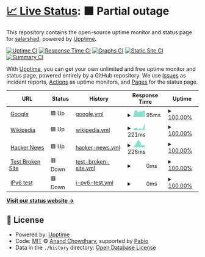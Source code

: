 # [📈 Live Status](https://monitor.norasol.net): <!--live status--> **🟧 Partial outage**

This repository contains the open-source uptime monitor and status page for [salarshad](https://monitor.norasol.net), powered by [Upptime](https://github.com/upptime/upptime).

[![Uptime CI](https://github.com/salarshad/norasol_uptime/workflows/Uptime%20CI/badge.svg)](https://github.com/salarshad/norasol_uptime/actions?query=workflow%3A%22Uptime+CI%22)
[![Response Time CI](https://github.com/salarshad/norasol_uptime/workflows/Response%20Time%20CI/badge.svg)](https://github.com/salarshad/norasol_uptime/actions?query=workflow%3A%22Response+Time+CI%22)
[![Graphs CI](https://github.com/salarshad/norasol_uptime/workflows/Graphs%20CI/badge.svg)](https://github.com/salarshad/norasol_uptime/actions?query=workflow%3A%22Graphs+CI%22)
[![Static Site CI](https://github.com/salarshad/norasol_uptime/workflows/Static%20Site%20CI/badge.svg)](https://github.com/salarshad/norasol_uptime/actions?query=workflow%3A%22Static+Site+CI%22)
[![Summary CI](https://github.com/salarshad/norasol_uptime/workflows/Summary%20CI/badge.svg)](https://github.com/salarshad/norasol_uptime/actions?query=workflow%3A%22Summary+CI%22)

With [Upptime](https://upptime.js.org), you can get your own unlimited and free uptime monitor and status page, powered entirely by a GitHub repository. We use [Issues](https://github.com/salarshad/norasol_uptime/issues) as incident reports, [Actions](https://github.com/salarshad/norasol_uptime/actions) as uptime monitors, and [Pages](https://monitor.norasol.net) for the status page.

<!--start: status pages-->
<!-- This summary is generated by Upptime (https://github.com/upptime/upptime) -->
<!-- Do not edit this manually, your changes will be overwritten -->
<!-- prettier-ignore -->
| URL | Status | History | Response Time | Uptime |
| --- | ------ | ------- | ------------- | ------ |
| <img alt="" src="https://icons.duckduckgo.com/ip3/www.google.com.ico" height="13"> [Google](https://www.google.com) | 🟩 Up | [google.yml](https://github.com/salarshad/norasol_uptime/commits/HEAD/history/google.yml) | <details><summary><img alt="Response time graph" src="./graphs/google/response-time-week.png" height="20"> 95ms</summary><br><a href="https://monitor.norasol.net/history/google"><img alt="Response time 107" src="https://img.shields.io/endpoint?url=https%3A%2F%2Fraw.githubusercontent.com%2Fsalarshad%2Fnorasol_uptime%2FHEAD%2Fapi%2Fgoogle%2Fresponse-time.json"></a><br><a href="https://monitor.norasol.net/history/google"><img alt="24-hour response time 107" src="https://img.shields.io/endpoint?url=https%3A%2F%2Fraw.githubusercontent.com%2Fsalarshad%2Fnorasol_uptime%2FHEAD%2Fapi%2Fgoogle%2Fresponse-time-day.json"></a><br><a href="https://monitor.norasol.net/history/google"><img alt="7-day response time 95" src="https://img.shields.io/endpoint?url=https%3A%2F%2Fraw.githubusercontent.com%2Fsalarshad%2Fnorasol_uptime%2FHEAD%2Fapi%2Fgoogle%2Fresponse-time-week.json"></a><br><a href="https://monitor.norasol.net/history/google"><img alt="30-day response time 100" src="https://img.shields.io/endpoint?url=https%3A%2F%2Fraw.githubusercontent.com%2Fsalarshad%2Fnorasol_uptime%2FHEAD%2Fapi%2Fgoogle%2Fresponse-time-month.json"></a><br><a href="https://monitor.norasol.net/history/google"><img alt="1-year response time 107" src="https://img.shields.io/endpoint?url=https%3A%2F%2Fraw.githubusercontent.com%2Fsalarshad%2Fnorasol_uptime%2FHEAD%2Fapi%2Fgoogle%2Fresponse-time-year.json"></a></details> | <details><summary><a href="https://monitor.norasol.net/history/google">100.00%</a></summary><a href="https://monitor.norasol.net/history/google"><img alt="All-time uptime 100.00%" src="https://img.shields.io/endpoint?url=https%3A%2F%2Fraw.githubusercontent.com%2Fsalarshad%2Fnorasol_uptime%2FHEAD%2Fapi%2Fgoogle%2Fuptime.json"></a><br><a href="https://monitor.norasol.net/history/google"><img alt="24-hour uptime 100.00%" src="https://img.shields.io/endpoint?url=https%3A%2F%2Fraw.githubusercontent.com%2Fsalarshad%2Fnorasol_uptime%2FHEAD%2Fapi%2Fgoogle%2Fuptime-day.json"></a><br><a href="https://monitor.norasol.net/history/google"><img alt="7-day uptime 100.00%" src="https://img.shields.io/endpoint?url=https%3A%2F%2Fraw.githubusercontent.com%2Fsalarshad%2Fnorasol_uptime%2FHEAD%2Fapi%2Fgoogle%2Fuptime-week.json"></a><br><a href="https://monitor.norasol.net/history/google"><img alt="30-day uptime 100.00%" src="https://img.shields.io/endpoint?url=https%3A%2F%2Fraw.githubusercontent.com%2Fsalarshad%2Fnorasol_uptime%2FHEAD%2Fapi%2Fgoogle%2Fuptime-month.json"></a><br><a href="https://monitor.norasol.net/history/google"><img alt="1-year uptime 100.00%" src="https://img.shields.io/endpoint?url=https%3A%2F%2Fraw.githubusercontent.com%2Fsalarshad%2Fnorasol_uptime%2FHEAD%2Fapi%2Fgoogle%2Fuptime-year.json"></a></details>
| <img alt="" src="https://icons.duckduckgo.com/ip3/en.wikipedia.org.ico" height="13"> [Wikipedia](https://en.wikipedia.org) | 🟩 Up | [wikipedia.yml](https://github.com/salarshad/norasol_uptime/commits/HEAD/history/wikipedia.yml) | <details><summary><img alt="Response time graph" src="./graphs/wikipedia/response-time-week.png" height="20"> 221ms</summary><br><a href="https://monitor.norasol.net/history/wikipedia"><img alt="Response time 231" src="https://img.shields.io/endpoint?url=https%3A%2F%2Fraw.githubusercontent.com%2Fsalarshad%2Fnorasol_uptime%2FHEAD%2Fapi%2Fwikipedia%2Fresponse-time.json"></a><br><a href="https://monitor.norasol.net/history/wikipedia"><img alt="24-hour response time 261" src="https://img.shields.io/endpoint?url=https%3A%2F%2Fraw.githubusercontent.com%2Fsalarshad%2Fnorasol_uptime%2FHEAD%2Fapi%2Fwikipedia%2Fresponse-time-day.json"></a><br><a href="https://monitor.norasol.net/history/wikipedia"><img alt="7-day response time 221" src="https://img.shields.io/endpoint?url=https%3A%2F%2Fraw.githubusercontent.com%2Fsalarshad%2Fnorasol_uptime%2FHEAD%2Fapi%2Fwikipedia%2Fresponse-time-week.json"></a><br><a href="https://monitor.norasol.net/history/wikipedia"><img alt="30-day response time 190" src="https://img.shields.io/endpoint?url=https%3A%2F%2Fraw.githubusercontent.com%2Fsalarshad%2Fnorasol_uptime%2FHEAD%2Fapi%2Fwikipedia%2Fresponse-time-month.json"></a><br><a href="https://monitor.norasol.net/history/wikipedia"><img alt="1-year response time 231" src="https://img.shields.io/endpoint?url=https%3A%2F%2Fraw.githubusercontent.com%2Fsalarshad%2Fnorasol_uptime%2FHEAD%2Fapi%2Fwikipedia%2Fresponse-time-year.json"></a></details> | <details><summary><a href="https://monitor.norasol.net/history/wikipedia">100.00%</a></summary><a href="https://monitor.norasol.net/history/wikipedia"><img alt="All-time uptime 100.00%" src="https://img.shields.io/endpoint?url=https%3A%2F%2Fraw.githubusercontent.com%2Fsalarshad%2Fnorasol_uptime%2FHEAD%2Fapi%2Fwikipedia%2Fuptime.json"></a><br><a href="https://monitor.norasol.net/history/wikipedia"><img alt="24-hour uptime 100.00%" src="https://img.shields.io/endpoint?url=https%3A%2F%2Fraw.githubusercontent.com%2Fsalarshad%2Fnorasol_uptime%2FHEAD%2Fapi%2Fwikipedia%2Fuptime-day.json"></a><br><a href="https://monitor.norasol.net/history/wikipedia"><img alt="7-day uptime 100.00%" src="https://img.shields.io/endpoint?url=https%3A%2F%2Fraw.githubusercontent.com%2Fsalarshad%2Fnorasol_uptime%2FHEAD%2Fapi%2Fwikipedia%2Fuptime-week.json"></a><br><a href="https://monitor.norasol.net/history/wikipedia"><img alt="30-day uptime 100.00%" src="https://img.shields.io/endpoint?url=https%3A%2F%2Fraw.githubusercontent.com%2Fsalarshad%2Fnorasol_uptime%2FHEAD%2Fapi%2Fwikipedia%2Fuptime-month.json"></a><br><a href="https://monitor.norasol.net/history/wikipedia"><img alt="1-year uptime 100.00%" src="https://img.shields.io/endpoint?url=https%3A%2F%2Fraw.githubusercontent.com%2Fsalarshad%2Fnorasol_uptime%2FHEAD%2Fapi%2Fwikipedia%2Fuptime-year.json"></a></details>
| <img alt="" src="https://icons.duckduckgo.com/ip3/news.ycombinator.com.ico" height="13"> [Hacker News](https://news.ycombinator.com) | 🟩 Up | [hacker-news.yml](https://github.com/salarshad/norasol_uptime/commits/HEAD/history/hacker-news.yml) | <details><summary><img alt="Response time graph" src="./graphs/hacker-news/response-time-week.png" height="20"> 228ms</summary><br><a href="https://monitor.norasol.net/history/hacker-news"><img alt="Response time 322" src="https://img.shields.io/endpoint?url=https%3A%2F%2Fraw.githubusercontent.com%2Fsalarshad%2Fnorasol_uptime%2FHEAD%2Fapi%2Fhacker-news%2Fresponse-time.json"></a><br><a href="https://monitor.norasol.net/history/hacker-news"><img alt="24-hour response time 122" src="https://img.shields.io/endpoint?url=https%3A%2F%2Fraw.githubusercontent.com%2Fsalarshad%2Fnorasol_uptime%2FHEAD%2Fapi%2Fhacker-news%2Fresponse-time-day.json"></a><br><a href="https://monitor.norasol.net/history/hacker-news"><img alt="7-day response time 228" src="https://img.shields.io/endpoint?url=https%3A%2F%2Fraw.githubusercontent.com%2Fsalarshad%2Fnorasol_uptime%2FHEAD%2Fapi%2Fhacker-news%2Fresponse-time-week.json"></a><br><a href="https://monitor.norasol.net/history/hacker-news"><img alt="30-day response time 282" src="https://img.shields.io/endpoint?url=https%3A%2F%2Fraw.githubusercontent.com%2Fsalarshad%2Fnorasol_uptime%2FHEAD%2Fapi%2Fhacker-news%2Fresponse-time-month.json"></a><br><a href="https://monitor.norasol.net/history/hacker-news"><img alt="1-year response time 322" src="https://img.shields.io/endpoint?url=https%3A%2F%2Fraw.githubusercontent.com%2Fsalarshad%2Fnorasol_uptime%2FHEAD%2Fapi%2Fhacker-news%2Fresponse-time-year.json"></a></details> | <details><summary><a href="https://monitor.norasol.net/history/hacker-news">100.00%</a></summary><a href="https://monitor.norasol.net/history/hacker-news"><img alt="All-time uptime 100.00%" src="https://img.shields.io/endpoint?url=https%3A%2F%2Fraw.githubusercontent.com%2Fsalarshad%2Fnorasol_uptime%2FHEAD%2Fapi%2Fhacker-news%2Fuptime.json"></a><br><a href="https://monitor.norasol.net/history/hacker-news"><img alt="24-hour uptime 100.00%" src="https://img.shields.io/endpoint?url=https%3A%2F%2Fraw.githubusercontent.com%2Fsalarshad%2Fnorasol_uptime%2FHEAD%2Fapi%2Fhacker-news%2Fuptime-day.json"></a><br><a href="https://monitor.norasol.net/history/hacker-news"><img alt="7-day uptime 100.00%" src="https://img.shields.io/endpoint?url=https%3A%2F%2Fraw.githubusercontent.com%2Fsalarshad%2Fnorasol_uptime%2FHEAD%2Fapi%2Fhacker-news%2Fuptime-week.json"></a><br><a href="https://monitor.norasol.net/history/hacker-news"><img alt="30-day uptime 100.00%" src="https://img.shields.io/endpoint?url=https%3A%2F%2Fraw.githubusercontent.com%2Fsalarshad%2Fnorasol_uptime%2FHEAD%2Fapi%2Fhacker-news%2Fuptime-month.json"></a><br><a href="https://monitor.norasol.net/history/hacker-news"><img alt="1-year uptime 100.00%" src="https://img.shields.io/endpoint?url=https%3A%2F%2Fraw.githubusercontent.com%2Fsalarshad%2Fnorasol_uptime%2FHEAD%2Fapi%2Fhacker-news%2Fuptime-year.json"></a></details>
| <img alt="" src="https://icons.duckduckgo.com/ip3/thissitedoesnotexist.koj.co.ico" height="13"> [Test Broken Site](https://thissitedoesnotexist.koj.co) | 🟥 Down | [test-broken-site.yml](https://github.com/salarshad/norasol_uptime/commits/HEAD/history/test-broken-site.yml) | <details><summary><img alt="Response time graph" src="./graphs/test-broken-site/response-time-week.png" height="20"> 0ms</summary><br><a href="https://monitor.norasol.net/history/test-broken-site"><img alt="Response time 0" src="https://img.shields.io/endpoint?url=https%3A%2F%2Fraw.githubusercontent.com%2Fsalarshad%2Fnorasol_uptime%2FHEAD%2Fapi%2Ftest-broken-site%2Fresponse-time.json"></a><br><a href="https://monitor.norasol.net/history/test-broken-site"><img alt="24-hour response time 0" src="https://img.shields.io/endpoint?url=https%3A%2F%2Fraw.githubusercontent.com%2Fsalarshad%2Fnorasol_uptime%2FHEAD%2Fapi%2Ftest-broken-site%2Fresponse-time-day.json"></a><br><a href="https://monitor.norasol.net/history/test-broken-site"><img alt="7-day response time 0" src="https://img.shields.io/endpoint?url=https%3A%2F%2Fraw.githubusercontent.com%2Fsalarshad%2Fnorasol_uptime%2FHEAD%2Fapi%2Ftest-broken-site%2Fresponse-time-week.json"></a><br><a href="https://monitor.norasol.net/history/test-broken-site"><img alt="30-day response time 0" src="https://img.shields.io/endpoint?url=https%3A%2F%2Fraw.githubusercontent.com%2Fsalarshad%2Fnorasol_uptime%2FHEAD%2Fapi%2Ftest-broken-site%2Fresponse-time-month.json"></a><br><a href="https://monitor.norasol.net/history/test-broken-site"><img alt="1-year response time 0" src="https://img.shields.io/endpoint?url=https%3A%2F%2Fraw.githubusercontent.com%2Fsalarshad%2Fnorasol_uptime%2FHEAD%2Fapi%2Ftest-broken-site%2Fresponse-time-year.json"></a></details> | <details><summary><a href="https://monitor.norasol.net/history/test-broken-site">100.00%</a></summary><a href="https://monitor.norasol.net/history/test-broken-site"><img alt="All-time uptime 100.00%" src="https://img.shields.io/endpoint?url=https%3A%2F%2Fraw.githubusercontent.com%2Fsalarshad%2Fnorasol_uptime%2FHEAD%2Fapi%2Ftest-broken-site%2Fuptime.json"></a><br><a href="https://monitor.norasol.net/history/test-broken-site"><img alt="24-hour uptime 100.00%" src="https://img.shields.io/endpoint?url=https%3A%2F%2Fraw.githubusercontent.com%2Fsalarshad%2Fnorasol_uptime%2FHEAD%2Fapi%2Ftest-broken-site%2Fuptime-day.json"></a><br><a href="https://monitor.norasol.net/history/test-broken-site"><img alt="7-day uptime 100.00%" src="https://img.shields.io/endpoint?url=https%3A%2F%2Fraw.githubusercontent.com%2Fsalarshad%2Fnorasol_uptime%2FHEAD%2Fapi%2Ftest-broken-site%2Fuptime-week.json"></a><br><a href="https://monitor.norasol.net/history/test-broken-site"><img alt="30-day uptime 100.00%" src="https://img.shields.io/endpoint?url=https%3A%2F%2Fraw.githubusercontent.com%2Fsalarshad%2Fnorasol_uptime%2FHEAD%2Fapi%2Ftest-broken-site%2Fuptime-month.json"></a><br><a href="https://monitor.norasol.net/history/test-broken-site"><img alt="1-year uptime 100.00%" src="https://img.shields.io/endpoint?url=https%3A%2F%2Fraw.githubusercontent.com%2Fsalarshad%2Fnorasol_uptime%2FHEAD%2Fapi%2Ftest-broken-site%2Fuptime-year.json"></a></details>
| <img alt="" src="https://icons.duckduckgo.com/ip3/null.ico" height="13"> [IPv6 test](forwardemail.net) | 🟥 Down | [i-pv6-test.yml](https://github.com/salarshad/norasol_uptime/commits/HEAD/history/i-pv6-test.yml) | <details><summary><img alt="Response time graph" src="./graphs/i-pv6-test/response-time-week.png" height="20"> 0ms</summary><br><a href="https://monitor.norasol.net/history/i-pv6-test"><img alt="Response time 0" src="https://img.shields.io/endpoint?url=https%3A%2F%2Fraw.githubusercontent.com%2Fsalarshad%2Fnorasol_uptime%2FHEAD%2Fapi%2Fi-pv6-test%2Fresponse-time.json"></a><br><a href="https://monitor.norasol.net/history/i-pv6-test"><img alt="24-hour response time 0" src="https://img.shields.io/endpoint?url=https%3A%2F%2Fraw.githubusercontent.com%2Fsalarshad%2Fnorasol_uptime%2FHEAD%2Fapi%2Fi-pv6-test%2Fresponse-time-day.json"></a><br><a href="https://monitor.norasol.net/history/i-pv6-test"><img alt="7-day response time 0" src="https://img.shields.io/endpoint?url=https%3A%2F%2Fraw.githubusercontent.com%2Fsalarshad%2Fnorasol_uptime%2FHEAD%2Fapi%2Fi-pv6-test%2Fresponse-time-week.json"></a><br><a href="https://monitor.norasol.net/history/i-pv6-test"><img alt="30-day response time 0" src="https://img.shields.io/endpoint?url=https%3A%2F%2Fraw.githubusercontent.com%2Fsalarshad%2Fnorasol_uptime%2FHEAD%2Fapi%2Fi-pv6-test%2Fresponse-time-month.json"></a><br><a href="https://monitor.norasol.net/history/i-pv6-test"><img alt="1-year response time 0" src="https://img.shields.io/endpoint?url=https%3A%2F%2Fraw.githubusercontent.com%2Fsalarshad%2Fnorasol_uptime%2FHEAD%2Fapi%2Fi-pv6-test%2Fresponse-time-year.json"></a></details> | <details><summary><a href="https://monitor.norasol.net/history/i-pv6-test">100.00%</a></summary><a href="https://monitor.norasol.net/history/i-pv6-test"><img alt="All-time uptime 100.00%" src="https://img.shields.io/endpoint?url=https%3A%2F%2Fraw.githubusercontent.com%2Fsalarshad%2Fnorasol_uptime%2FHEAD%2Fapi%2Fi-pv6-test%2Fuptime.json"></a><br><a href="https://monitor.norasol.net/history/i-pv6-test"><img alt="24-hour uptime 100.00%" src="https://img.shields.io/endpoint?url=https%3A%2F%2Fraw.githubusercontent.com%2Fsalarshad%2Fnorasol_uptime%2FHEAD%2Fapi%2Fi-pv6-test%2Fuptime-day.json"></a><br><a href="https://monitor.norasol.net/history/i-pv6-test"><img alt="7-day uptime 100.00%" src="https://img.shields.io/endpoint?url=https%3A%2F%2Fraw.githubusercontent.com%2Fsalarshad%2Fnorasol_uptime%2FHEAD%2Fapi%2Fi-pv6-test%2Fuptime-week.json"></a><br><a href="https://monitor.norasol.net/history/i-pv6-test"><img alt="30-day uptime 100.00%" src="https://img.shields.io/endpoint?url=https%3A%2F%2Fraw.githubusercontent.com%2Fsalarshad%2Fnorasol_uptime%2FHEAD%2Fapi%2Fi-pv6-test%2Fuptime-month.json"></a><br><a href="https://monitor.norasol.net/history/i-pv6-test"><img alt="1-year uptime 100.00%" src="https://img.shields.io/endpoint?url=https%3A%2F%2Fraw.githubusercontent.com%2Fsalarshad%2Fnorasol_uptime%2FHEAD%2Fapi%2Fi-pv6-test%2Fuptime-year.json"></a></details>

<!--end: status pages-->

[**Visit our status website →**](https://monitor.norasol.net)

## 📄 License

- Powered by: [Upptime](https://github.com/upptime/upptime)
- Code: [MIT](./LICENSE) © [Anand Chowdhary](https://anandchowdhary.com), supported by [Pabio](https://pabio.com)
- Data in the `./history` directory: [Open Database License](https://opendatacommons.org/licenses/odbl/1-0/)
